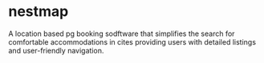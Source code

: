 # nestmap
A location based pg booking sodftware that simplifies the search for comfortable accommodations  in cites providing users with detailed listings and user-friendly navigation.
